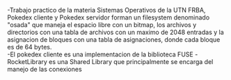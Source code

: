 -Trabajo practico de la materia Sistemas Operativos de la UTN FRBA, Pokedex cliente y Pokedex servidor forman un filesystem denominado "osada" que maneja el espacio libre con un bitmap, los archivos y directorios con una tabla de archivos con un maximo de 2048 entradas y la asignacion de bloques con una tabla de asignaciones, donde cada bloque es de 64 bytes.         
 -El pokedex cliente es una implementacion de la biblioteca FUSE
 -RocketLibrary es una Shared Library que principalmente se encarga del manejo de las conexiones
